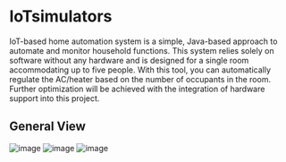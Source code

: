 # IoTsimulators

IoT-based home automation system is a simple, Java-based approach to automate and monitor household functions. This system relies solely on software without any hardware and is designed for a single room accommodating up to five people. With this tool, you can automatically regulate the AC/heater based on the number of occupants in the room. Further optimization will be achieved with the integration of hardware support into this project.

## General View
![image](https://github.com/user-attachments/assets/e867db0c-ba4b-4161-ade7-0be3e5d1473e)
![image](https://github.com/user-attachments/assets/fc1cbbd0-070d-4656-94bf-e2bfcd96473e)
![image](https://github.com/user-attachments/assets/5ce75a23-1d61-4e03-ba58-837e444278df)


